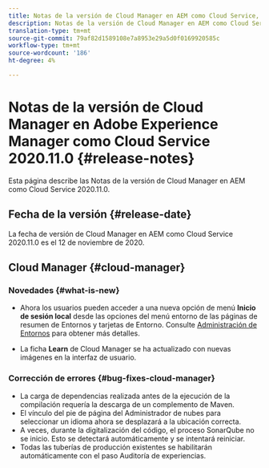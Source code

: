 ```yaml
---
title: Notas de la versión de Cloud Manager en AEM como Cloud Service, versión 2020.11.0
description: Notas de la versión de Cloud Manager en AEM como Cloud Service, versión 2020.11.0
translation-type: tm+mt
source-git-commit: 79af82d1589108e7a8953e29a5d0f0169920585c
workflow-type: tm+mt
source-wordcount: '186'
ht-degree: 4%

---
```



# Notas de la versión de Cloud Manager en Adobe Experience Manager como Cloud Service 2020.11.0 {#release-notes}

Esta página describe las Notas de la versión de Cloud Manager en AEM como Cloud Service 2020.11.0.

## Fecha de la versión {#release-date}

La fecha de versión de Cloud Manager en AEM como Cloud Service 2020.11.0 es el 12 de noviembre de 2020.

## Cloud Manager {#cloud-manager}

### Novedades {#what-is-new}

* Ahora los usuarios pueden acceder a una nueva opción de menú **Inicio de sesión local** desde las opciones del menú entorno de las páginas de resumen de Entornos y tarjetas de Entorno.
Consulte [Administración de Entornos](/help/implementing/cloud-manager/manage-environments.md#login-locally) para obtener más detalles.

* La ficha **Learn** de Cloud Manager se ha actualizado con nuevas imágenes en la interfaz de usuario.

### Corrección de errores {#bug-fixes-cloud-manager}

* La carga de dependencias realizada antes de la ejecución de la compilación requería la descarga de un complemento de Maven.
* El vínculo del pie de página del Administrador de nubes para seleccionar un idioma ahora se desplazará a la ubicación correcta.
* A veces, durante la digitalización del código, el proceso SonarQube no se inicio. Esto se detectará automáticamente y se intentará reiniciar.
* Todas las tuberías de producción existentes se habilitarán automáticamente con el paso Auditoría de experiencias.
